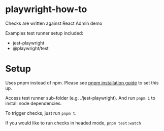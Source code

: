 # playwright-how-to

Checks are written against React Admin demo

Examples test runner setup included:

- jest-playwright
- @playwright/test

# Setup

Uses pnpm instead of npm. Please see [pnpm installation guide](https://pnpm.io/installation) to set this up.

Access test runner sub-folder (e.g. ./jest-playwright). And run `pnpm i` to install node dependencies.

To trigger checks, just run `pnpm t`.

If you would like to run checks in headed mode, `pnpm test:watch`
